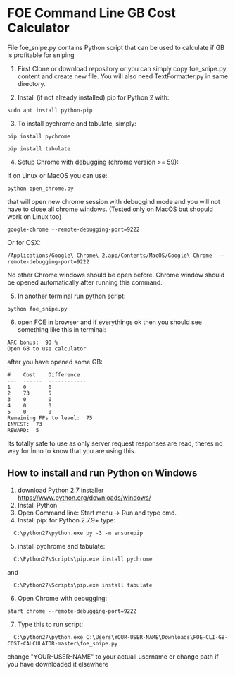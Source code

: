 # FOE Command Line GB Cost Calculator

File foe_snipe.py contains Python script that can be used to calculate if GB is profitable for sniping

1. First Clone or download repository or you can simply copy foe_snipe.py content and create new file. You will also need TextFormatter.py in same directory.

2. Install (if not already installed) pip for Python 2 with:

```
sudo apt install python-pip
```
3. To install pychrome and tabulate, simply:

```
pip install pychrome
```

```
pip install tabulate
```

4. Setup Chrome with debugging (chrome version >= 59):

If on Linux or MacOS you can use:

```
python open_chrome.py
```

that will open new chrome session with debuggind mode and you will not have to close all chrome windows. (Tested only on MacOS but shopuld work on Linux too)

```
google-chrome --remote-debugging-port=9222
```

Or for OSX:

```
/Applications/Google\ Chrome\ 2.app/Contents/MacOS/Google\ Chrome  --remote-debugging-port=9222
```

No other Chrome windows should be open before. Chrome window should be opened automatically after running this command.

5. In another terminal run python script:
```
python foe_snipe.py
```

6. open FOE in browser and if everythings ok then you should see something like this in terminal:

```
ARC bonus:  90 %
Open GB to use calculator
```

after you have opened some GB:

```
#    Cost    Difference
---  ------  ------------
1    0       0
2    73      5
3    0       0
4    0       0
5    0       0
Remaining FPs to level:  75
INVEST:  73
REWARD:  5
```

Its totally safe to use as only server request responses are read, theres no way for Inno to know that you are using this.

## How to install and run Python on Windows

1. download Python 2.7 installer https://www.python.org/downloads/windows/
2. Install Python
3. Open Command line: Start menu -> Run and type cmd.
4. Install pip:
	for Python 2.7.9+ type:
  ```
	C:\python27\python.exe py -3 -m ensurepip
  ```
5. install pychrome and tabulate:
  ```
	C:\Python27\Scripts\pip.exe install pychrome
  ```
  and
  
  ```
	C:\Python27\Scripts\pip.exe install tabulate
  ```
  
6. Open Chrome with debugging:

 ```
start chrome --remote-debugging-port=9222
 ```

7. Type this to run script:
  ```
	C:\python27\python.exe C:\Users\YOUR-USER-NAME\Downloads\FOE-CLI-GB-COST-CALCULATOR-master\foe_snipe.py
  ```
  
  change "YOUR-USER-NAME" to your actuall username or change path if you have downloaded it elsewhere
